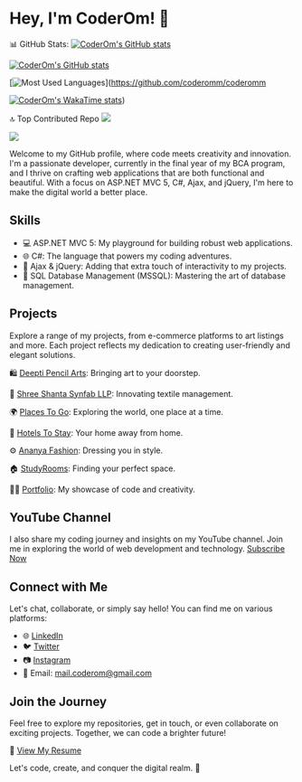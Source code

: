 # Hey, I'm CoderOm! 👋

📊 GitHub Stats:
[![CoderOm's GitHub stats](https://github-readme-stats.vercel.app/api?username=coderomm&theme=dark&hide_border=false&include_all_commits=true&count_private=false&show=reviews,discussions_started,discussions_answered,prs_merged,prs_merged_percentage&show_icons=true)](https://github.com/coderomm/coderomm)

[![CoderOm's GitHub stats](https://github-readme-streak-stats.herokuapp.com/?user=coderomm&theme=dark&hide_border=false)](https://github.com/coderomm/coderomm)

[![Most Used Languages](https://github-readme-stats.vercel.app/api/top-langs/?username=coderomm&theme=dark&hide_border=false&include_all_commits=false&count_private=false&layout=compact)](https://github.com/coderomm/coderomm

[![CoderOm's WakaTime stats](https://github-readme-stats.vercel.app/api/wakatime?username=coderomm&layout=compact)](https://github.com/coderomm/coderomm))

🔝 Top Contributed Repo
[![](https://github-contributor-stats.vercel.app/api?username=coderomm&limit=5&theme=tokyonight&combine_all_yearly_contributions=true)](https://github.com/coderomm/coderomm)

[![](https://visitcount.itsvg.in/api?id=coderomm&icon=0&color=0)](https://github.com/coderomm/coderomm)

Welcome to my GitHub profile, where code meets creativity and innovation. I'm a passionate developer, currently in the final year of my BCA program, and I thrive on crafting web applications that are both functional and beautiful. With a focus on ASP.NET MVC 5, C#, Ajax, and jQuery, I'm here to make the digital world a better place.

## Skills

- 💻 ASP.NET MVC 5: My playground for building robust web applications.
- 🌐 C#: The language that powers my coding adventures.
- 🌟 Ajax & jQuery: Adding that extra touch of interactivity to my projects.
- 🎲 SQL Database Management (MSSQL): Mastering the art of database management.

## Projects

Explore a range of my projects, from e-commerce platforms to art listings and more. Each project reflects my dedication to creating user-friendly and elegant solutions.

🛍️ [Deepti Pencil Arts](https://deeptiarts.databoltahai.in/): Bringing art to your doorstep.

🏢 [Shree Shanta Synfab LLP](https://shreeshantasynfabllp.databoltahai.in/): Innovating textile management.

🌍 [Places To Go](http://placestogo.spmpltech.com/): Exploring the world, one place at a time.

🏨 [Hotels To Stay](http://placestogo.spmpltech.com/HotelsToStay): Your home away from home.

⚙️ [Ananya Fashion](https://ananyafashionjaipur.com/): Dressing you in style.

🏠 [StudyRooms](#): Finding your perfect space.

👩‍💻 [Portfolio](http://coderom.databoltahai.in/): My showcase of code and creativity.

## YouTube Channel

I also share my coding journey and insights on my YouTube channel. Join me in exploring the world of web development and technology. [Subscribe Now](https://www.youtube.com/@CoderOmYt)

## Connect with Me

Let's chat, collaborate, or simply say hello! You can find me on various platforms:

- 🌐 [LinkedIn](https://www.linkedin.com/in/1omsharma/)
- 🐦 [Twitter](https://twitter.com/1omsharma)
- 📷 [Instagram](https://www.instagram.com/coder.om)
- 📧 Email: mail.coderom@gmail.com

## Join the Journey

Feel free to explore my repositories, get in touch, or even collaborate on exciting projects. Together, we can code a brighter future!

📝 [View My Resume](https://coderom.databoltahai.in/Home/DownloadResume)

Let's code, create, and conquer the digital realm. 🌟
